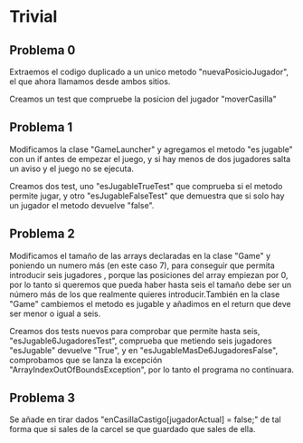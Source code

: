 # Trivial

## Problema 0

Extraemos el codigo duplicado a un unico metodo "nuevaPosicioJugador", el que ahora llamamos desde ambos sitios.

Creamos un test que compruebe la posicion del jugador "moverCasilla"

## Problema 1

Modificamos la clase "GameLauncher" y agregamos el metodo "es jugable" con un if antes de empezar el juego, y si hay menos de dos jugadores salta un aviso y el juego no se ejecuta.

Creamos dos test, uno "esJugableTrueTest" que comprueba si el metodo permite jugar, y otro "esJugableFalseTest" que demuestra que si solo hay un jugador el metodo devuelve "false".

## Problema 2

Modificamos el tamaño de las arrays declaradas en la clase "Game" y poniendo un numero más (en este caso 7), para conseguir que permita introducir seis jugadores , porque las posiciones del array empiezan por 0, por lo tanto si queremos que pueda haber hasta seis el tamaño debe ser un número más de los que realmente quieres introducir.También en la clase "Game" cambiemos el metodo es jugable y añadimos en el return que deve ser menor o igual a seis.

Creamos dos tests nuevos para comprobar que permite hasta seis, "esJugable6JugadoresTest", comprueba que metiendo seis jugadores "esJugable" devuelve "True", y en "esJugableMasDe6JugadoresFalse", comprobamos que se lanza la excepción "ArrayIndexOutOfBoundsException", por lo tanto el programa no continuara.

## Problema 3

Se añade en tirar dados "enCasillaCastigo[jugadorActual] = false;" de tal forma que si sales de la carcel se que guardado que sales de ella.

